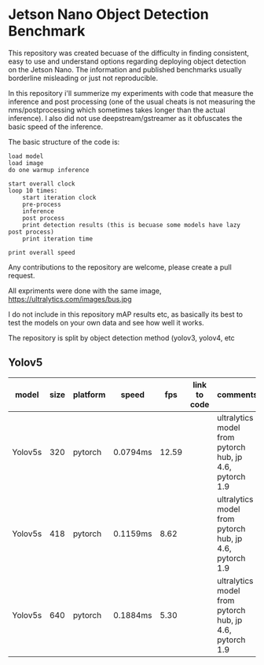 # Jetson Nano Object Detection Benchmark

This repository was created becuase of the difficulty in finding consistent, easy to use and understand options regarding deploying object detection on the Jetson Nano.
The information and published benchmarks usually borderline misleading or just not reproducible.

In this repository i'll summerize my experiments with code that measure the inference and post processing 
(one of the usual cheats is not measuring the nms/postprocessing which sometimes takes longer than the actual inference). I also did not use deepstream/gstreamer as it 
obfuscates the basic speed of the inference. 

The basic structure of the code is:

```
load model
load image
do one warmup inference

start overall clock
loop 10 times:
    start iteration clock
    pre-process
    inference
    post process
    print detection results (this is becuase some models have lazy post process)
    print iteration time

print overall speed
```

Any contributions to the repository are welcome, please create a pull request.

All expriments were done with the same image, https://ultralytics.com/images/bus.jpg

I do not include in this repository mAP results etc, as basically its best to test the models on your own data and see how well it works.

The repository is split by object detection method (yolov3, yolov4, etc 

## Yolov5

| model | size |platform | speed | fps | link to code | comments |
| --- | --- | --- | --- | --- | --- | --- |
| Yolov5s | 320 | pytorch | 0.0794ms | 12.59 | | ultralytics model from pytorch hub, jp 4.6, pytorch 1.9 | 
| Yolov5s | 418 | pytorch | 0.1159ms | 8.62 | | ultralytics model from pytorch hub, jp 4.6, pytorch 1.9 |
| Yolov5s | 640 | pytorch | 0.1884ms | 5.30 | | ultralytics model from pytorch hub, jp 4.6, pytorch 1.9 |
